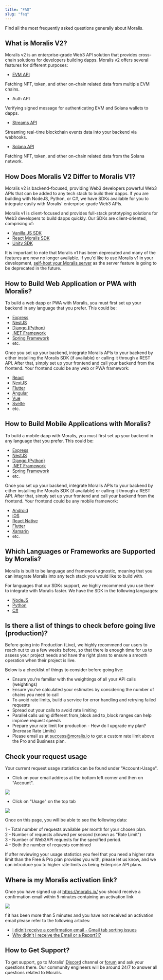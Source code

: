 ```yaml
---
title: "FAQ"
slug: "faq"
---
```


Find all the most frequently asked questions generally about Moralis.

## What is Moralis V2?

Moralis v2 is an enterprise-grade Web3 API solution that provides cross-chain solutions for developers building dapps. Moralis v2 offers several features for different purposes:

- [EVM API](/web3-data-api/evm)

Fetching NFT, token, and other on-chain related data from multiple EVM chains.

- Auth API

Verifying signed message for authenticating EVM and Solana wallets to dapps.

- [Streams API](/streams-api/evm)

Streaming real-time blockchain events data into your backend via webhooks.

- [Solana API](/web3-data-api/solana)

Fetching NFT, token, and other on-chain related data from the Solana network.

## How Does Moralis V2 Differ to Moralis V1?

Moralis v2 is backend-focused, providing Web3 developers powerful Web3 APIs that can be added to any tech stack to build their dapps. If you are building with NodeJS, Python, or C#, we have SDKs available for you to integrate easily with Moralis' enterprise-grade Web3 APIs.

Moralis v1 is client-focused and provides full-stack prototyping solutions for Web3 developers to build dapps quickly. Our SDKs are client-oriented, comprising of:

- [Vanilla JS SDK](https://github.com/MoralisWeb3/Moralis-JS-SDK/releases/tag/v0.0.184)
- [React Moralis SDK](https://github.com/MoralisWeb3/react-moralis)
- [Unity SDK](https://github.com/MoralisWeb3/unity-web3-game-kit)

It is important to note that Moralis v1 has been deprecated and many of the features are now no longer available. If you'd like to use Moralis v1 in your development, [self-host your Moralis server](https://docs.moralis.io/docs/self-hosted-moralis-server) as the server feature is going to be deprecated in the future.

## How to Build Web Application or PWA with Moralis?

To build a web dapp or PWA with Moralis, you must first set up your backend in any language that you prefer. This could be:

- [Express](https://expressjs.com/)
- [NestJS](https://nestjs.com/)
- [Django (Python)](https://www.djangoproject.com/)
- [.NET Framework](https://dotnet.microsoft.com/en-us/)
- [Spring Framework](https://spring.io/)
- etc.

Once you set up your backend, integrate Moralis APIs to your backend by either installing the Moralis SDK (if available) or calling it through a REST API. After that, simply set up your frontend and call your backend from the frontend. Your frontend could be any web or PWA framework:

- [React](https://reactjs.org/)
- [NextJS](https://nextjs.org/)
- [Flutter](https://flutter.dev/)
- [Angular](https://angular.io/)
- [Vue](https://vuejs.org/)
- [Svelte](https://svelte.dev/)
- etc.

## How to Build Mobile Applications with Moralis?

To build a mobile dapp with Moralis, you must first set up your backend in any language that you prefer. This could be:

- [Express](https://expressjs.com/)
- [NestJS](https://nestjs.com/)
- [Django (Python)](https://www.djangoproject.com/)
- [.NET Framework](https://dotnet.microsoft.com/en-us/)
- [Spring Framework](https://spring.io/)
- etc.

Once you set up your backend, integrate Moralis APIs to your backend by either installing the Moralis SDK (if available) or calling it through a REST API. After that, simply set up your frontend and call your backend from the frontend. Your frontend could be any mobile framework:

- [Android](https://www.android.com/)
- [iOS](https://developer.apple.com/tutorials/app-dev-training)
- [React Native](https://reactnative.dev/)
- [Flutter](https://flutter.dev/)
- [Xamarin](https://dotnet.microsoft.com/en-us/apps/xamarin)
- etc.

## Which Languages or Frameworks are Supported by Moralis?

Moralis is built to be language and framework agnostic, meaning that you can integrate Moralis into any tech stack you would like to build with.

For languages that our SDKs support, we highly recommend you use them to integrate with Moralis faster. We have the SDK in the following languages:

- [NodeJS](https://github.com/MoralisWeb3/Moralis-JS-SDK)
- [Python](https://github.com/MoralisWeb3/Moralis-Python-SDK)
- [C#](https://github.com/MoralisWeb3/web3-dotnet-sdk)

## Is there a list of things to check before going live (production)?

Before going into Production (Live), we highly recommend our users to reach out to us a few weeks before, so that there is enough time for us to assess your project needs and have the right plans to ensure a smooth operation when their project is live.

Below is a checklist of things to consider before going live:

- Ensure you're familiar with the weightings of all your API calls (weightings)
- Ensure you've calculated your estimates by considering the number of chains you need to call
- To avoid rate limits, build a service for error handling and retrying failed requests
- Spread out your calls to avoid rate limiting
- Parallel calls using different from_block and to_block ranges can help improve request speeds
- Prepare your rate limit for production - How do I upgrade my plan? (Increase Rate Limits)
- Please email us at success@moralis.io to get a custom rate limit above the Pro and Business plan.

## Check your request usage

Your current request usage statistics can be found under "Account>Usage".

- Click on your email address at the bottom left corner and then on "Account".

![](/img/content/0a77de9-image.webp)

- Click on "Usage" on the top tab

![](/img/content/ee7cadd-image.webp)

Once on this page, you will be able to see the following data:

1 - Total number of requests available per month for your chosen plan.  
2 - Number of requests allowed per second (known as "Rate Limit")  
3 - Number of Web3API requests for the specified period.  
4 - Both the number of requests combined

If after reviewing your usage statistics you feel that you need a higher rate limit than the Free & Pro plan provides you with, please let us know, and we can introduce you to higher rate limits as being Enterprise API plans.

## Where is my Moralis activation link?

Once you have signed up at <https://moralis.io/> you should receive a confirmation email within 5 minutes containing an activation link

![](/img/content/7275f83-image.webp)

f it has been more than 5 minutes and you have not received an activation email please refer to the following articles:

- [I didn't receive a confirmation email - Gmail tab sorting issues](https://moralis.zendesk.com/hc/en-us/articles/4653639419154)
- [Why didn't I receive the Email or a Report?!?](https://moralis.zendesk.com/hc/en-us/articles/4653639419154)

## How to Get Support?

To get support, go to Moralis' [Discord](https://moralis.io/joindiscord) channel or [forum](https://forum.moralis.io) and ask your questions there. Our community engineers will be around 24/7 to answer all questions related to Moralis.
